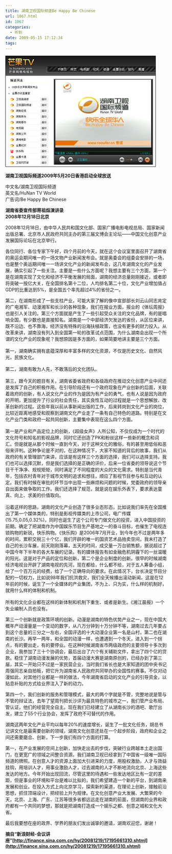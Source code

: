 ```yaml
---
title: 湖南卫视国际频道Be Happy Be Chinese
url: 1067.html
id: 1067
categories:
  - 听到
date: 2009-05-15 17:12:34
tags:
---
```


![](/images/attachments/month_0905/n2009515165042.jpg)  

**湖南卫视国际频道2009年5月20日香港启动全球放送**

  
中文名/湖南卫视国际频道  
英文名/HuNan TV World  
广告词/Be Happy Be Chinese  
  

**湖南省委宣传部蒋祖烜演讲录  
2008年12月18日北京**

  
2008年12月18日，由中华人民共和国文化部、国家广播电影电视总局、国家新闻出版总署、北京市人民政府共同主办的第三届文博会主论坛——中国文化创意产业发展国际论坛在北京举行。  
  
各位同行、各位专家下午好，四个月前的今天，就在这个会议室里面召开了湖南省的奥运会期间唯一的一场文物产业新闻发布会。就是奥委会的组委会安排的一场，也是整个奥运期间唯一一场讲文化产业的新闻发布会，这几年湖南文化的产业发展，确实引起了一些关注。主要是一些什么方面呢？我想主要有三个方面，第一个是在湖南实现了文化和经济不平衡发展的局面，湖南的经济总量刚刚接近，或者即将突破一按亿大关，在全国排名第十二位，人均排名第二十位，文化产业增加值占GDP的比重达到5%，是全国五个率先超过4%的省份之一。  
  
第二，在湖南形成了一些支柱产业，可能大家了解的像中宣部部长刘云山同志肯定的广电湘军、动漫湘军和长沙的各种现象，我们在报业方面，报业的《体坛周报》也是引人关注的。第三个方面就是产生了一些引起受众关注的文化品牌，有的是唱响全国，有少数也是直接知名。湖南是一个中部经济欠发达的省份，从区位来讲，既不沿边、也不靠海，经济没有特殊的沿海扶植政策，也没有更多的财力投入。从改革来讲，湖南没有列入到全国第一轮的改革试点范围，为什么湖南会出现一个所谓的文化产业的现象呢？我想原因是多方面的，如果简要地讲主要是三个方面。  
      
第一，湖南确实拥有底蕴深厚和丰富多样的文化资源，不仅是历史文化、自然风光，民族文化。  
      
第二，湖南有敢为人先，不敢落后的文化团队。  
      
第三，跟今天的题目有关，湖南省委省政府和各级政府在推动文化创意产业中间还是发挥了自己的积极作用。在引导阶段还有一个政府现象在产业创新的后面，关联着政府的创新，有人说文化产业的作为是因为有产业的勇气，也有人说是因为政府的开明，更加提升了行业的社会责任，其实良性互动的过程就是一个思想解放、改革创新的过程。这些年我以前从事新闻出版的工作，后来转岗到文化产业的岗位，比较近距离地感受和观察到湖南文化产业走了一条有自己特色的道路。特别是在文化产业门类和政府一起共同创新，主要集中表现在这么四个方面。  
      
第一是产业和产品定位上的创新，《超级女声》人所公知，不仅仅成为一个时代的文化符号和知名的影视品牌，同时它还创造了PK和粉丝这样一些新的概念和词汇。但是就是从那个时候一直到今天，对于这种文化的雅俗，有的甚至用低俗和恶俗来评判。这种争论是不对的，在这种情况下，大家不知道的背后的故事，我们从政府的有关管理部门来讲，应该是有这样三个方面的选择，我们可以选择支持。我们也可以选择沉默，但是我们选择的是正确的评价，后来一位省委的领导说这个节目干干净净、规规矩矩，同时满足了不同程度的大众的文化需求。特别是当代青年，包括农村青年对于城市文明的追求和想往，顺应了影视节目参与和互动的认定。我们有时候在审批的环节当中出现一些麻烦和问题的时候，党委政府的领导亲自出面来做争取的工作。我们还选择了规范，就是说在娱乐外表下，要求表达童真、向上、求美的价值取向。  
      
沿着这样的思路，湖南的文化产业创造了很多业态形态，比如说我们率先在全国推出了第一个媒体类的，特别是影视传媒类的上市公司，电广传媒(15.75,0.05,0.32%)，同时也诞生了这个公司专门做文化的投资，进入中国投资的前期。确定了把湖南作为中国娱乐节目生产基地之一的奋斗目标，也催生了电视连锁购物的新锐，快乐购物。《快乐购》是2006年7月开业，到今年也不过是两年多的时间，累积交税三十个亿，我们开辟的唯一的国资艺术品拍卖空间，我末打造了自己的长沙车展，前天刚刚落幕，五天的时间，成交量一万台销售额，据说超过了中国今年下半年的各大车展的记录。有的媒体报告有如金融危机阴霾下的一丝温暖的阳光。这是对于产品的定位和创新，第二个是企业制度的创新。很早的时候湖南经济电视台开辟了湖南电视的先河，现在都给，什么都不给，对于五人筹备小组，给了一个百万元的经费，给了一个正确导向的要求。在此情况下，台长决定节目分配的一切权力，比如说98年我们抗洪救灾，我们全天候播出滚动新闻，这是在12年前的时候，诞生了一个全媒体的产业集团，不为上、只为实，什么样的机制好，就用什么样的体制和机制。  
      
所有的文化企业都在这样的新体制和机制下重生、或者是新生。《湘江晨报》一个失业编制人员也没有。  
  
第三一个创新就是政策环境的创新。动漫是湖南的特色优势产业之一，现在中国大概年产动漫量是一个变动的数字，从八万分钟到十万分钟不等，湖南过去几年要占到这个总量的三分之一左右，全国评选的十大动漫企业第一名是山村，第二也在湖南的长沙。再早一两年，和全国的动漫一样，也遭遇到一个冬天，进入到一个拐点，有的要出走，有的要停业。在这种时候湖南省市两级政府的主要领导十多次到企业，我参加了三十个协调会，最后出台了六个有关辅助文件，拿出了四个亿的贷款。稳住了湖南动漫发展的优势，首届动漫大赛是湖南原创的，已经办到了第三届，其实一开始只不过是一家民营企业，当时我们省长也是大家知道的团中央书记周强同志亲自拍板，把它升为湖南省人民政府共同举办的全国性的赛事。不仅对动漫如此，对其他行业都是一样的做法，今年湖南省启动的文化产业的引导资金，以贴息补贴的方式给业界注入了新的动力。  
  
第四一个，我们创新的服务和管理模式，最大的两个字就是不管，完整地说是管与不管的辩证法，去年了望周刊把长沙评为最具特色的城市之一，我们管产业布局、管认证，他们的经营完全自主。现在我们已经建立了从湖南长沙的酒吧、歌厅出发，建立了55个行业协会，发挥了政府不可替代的作用。  
  
湖南这两年文化产业平均以每年20%的速度增长，诞生了一批文化任务，胡总书记讲文化是最需要创新的领域，湖南文化创意还处在一个起步阶段，政府和企业之间还需要磨合、创新，下一步我们有四个方面的打算。  
  
第一，在产业发展的空间上创新，加快走出去的步伐，突破行业跨越本土走出国门，在更宽广的领域之间整合资源。我们湖南卫视已经拿到了中国省一级唯一国际频道的牌照。在创意人才的资源上面加大引进来的力度，用股权激励，人才与效益挂钩，用培训人才，用事业激励人才，过去湖南的人才不断地流向北京、上海这些发达的地方。今年开始出现回流，尽管这里的待遇和一些发达地区比有一定的差距，但是事业的环境和平台是难以比拟的，我们希望建造一个新的平台，到湖南来发展和创业。在投入方式上向北京学习，探索新的渠道，在理论上创新，接触前沿思想，抓住顶端设计，把经验上升为规律。在文化创意产业大发展、大繁荣的今天，北京、上海、广东、江苏等很多省都远远走在湖南的前面，但湖南的业界和政府都有一个共同的梦想，那就是把湖南打造成一个娱乐之都、创意之城和文化大省。  
  
最后我要想在座的政界、学界的朋友们发出诚挚的邀请，湖南欢迎您，谢谢！  
  
**摘自“新浪财经-会议讲座”[http://finance.sina.com.cn/hy/20081219/17195661310.shtml](http://finance.sina.com.cn/hy/20081219/17195661310.shtml)**